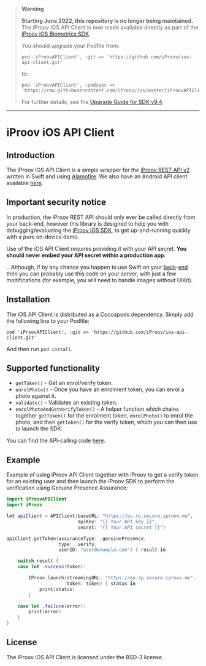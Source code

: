 > **Warning**
> 
> **Starting June 2022, this repository is no longer being maintained.** The iProov iOS API Client is now made available directly as part of the [iProov iOS Biometrics SDK](https://github.com/iProov/ios).
>
> You should upgrade your Podfile from:
> 
> ```
> pod 'iProovAPIClient', :git => 'https://github.com/iProov/ios-api-client.git'
> ```
>
> to:
>
> ```
> pod 'iProovAPIClient', :podspec => 'https://raw.githubusercontent.com/iProov/ios/master/iProovAPIClient/iProovAPIClient.podspec'
> ```
>
> For further details, see the [Upgrade Guide for SDK v9.4](https://github.com/iProov/ios/wiki/Upgrade-Guide#api-client).

---

# iProov iOS API Client

## Introduction

The iProov iOS API Client is a simple wrapper for the [iProov REST API v2](https://secure.iproov.me/docs.html) written in Swift and using [Alamofire](https://github.com/Alamofire/Alamofire). We also have an Android API client available [here](https://github.com/iProov/android-api-client).

## Important security notice

In production, the iProov REST API should only ever be called directly from your back-end, however this library is designed to help you with debugging/evaluating the [iProov iOS SDK](https://github.com/iProov/ios), to get up-and-running quickly with a pure on-device demo.

Use of the iOS API Client requires providing it with your API secret. **You should never embed your API secret within a production app**. 

...Although, if by any chance you happen to use Swift on your [back](https://vapor.codes/)-[end](https://perfect.org/) then you can probably use this code on your server, with just a few modifications (for example, you will need to handle images without UIKit).

## Installation

The iOS API Client is distributed as a Cocoapods dependency. Simply add the following line to your Podfile:

```
pod 'iProovAPIClient', :git => 'https://github.com/iProov/ios-api-client.git'
```

And then run `pod install`.

## Supported functionality

- `getToken()` - Get an enrol/verify token.
- `enrolPhoto()` - Once you have an enrolment token, you can enrol a photo against it.
- `validate()` - Validates an existing token.
- `enrolPhotoAndGetVerifyToken()` - A helper function which chains together `getToken()` for the enrolment token, `enrolPhoto()` to enrol the photo, and then `getToken()` for the verify token, which you can then use to launch the SDK.

You can find the API-calling code [here](https://github.com/iProov/swift-api-client/blob/master/iProovAPIClient/Classes/APIClient.swift).

## Example

Example of using iProov API Client together with iProov to get a verify token for an existing user and then launch the iProov SDK to perform the verification using Genuine Presence Assurance:

```swift
import iProovAPIClient
import iProov

let apiClient = APIClient(baseURL: "https://eu.rp.secure.iproov.me",
                          apiKey: "{{ Your API key }}",
                          secret: "{{ Your API secret }}")

apiClient.getToken(assuranceType: .genuinePresence,
                   type: .verify,
                   userID: "user@example.com") { result in

    switch result {
    case let .success(token):

        IProov.launch(streamingURL: "https://eu.rp.secure.iproov.me",
                      token: token) { status in
            print(status)
        }

    case let .failure(error):
        print(error)
    }
}
```

## License

The iProov iOS API Client is licensed under the BSD-3 license.
